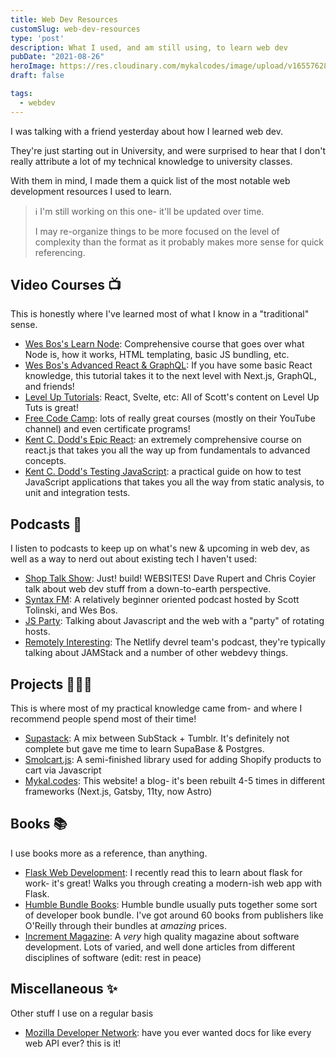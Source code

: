 ```yaml
---
title: Web Dev Resources
customSlug: web-dev-resources
type: 'post'
description: What I used, and am still using, to learn web dev
pubDate: "2021-08-26"
heroImage: https://res.cloudinary.com/mykalcodes/image/upload/v1655762856/Mykal%20Codes/web-dev-resources.webp
draft: false

tags:
  - webdev
---
```


I was talking with a friend yesterday about how I learned web dev.

They're just starting out in University, and were surprised to hear that I don't really attribute a lot of my technical knowledge to university classes.

With them in mind, I made them a quick list of the most notable web development resources I used to learn.

> ℹ I'm still working on this one- it'll be updated over time.
>
> I may re-organize things to be more focused on the level of complexity than the format as it probably makes more sense for quick referencing.

## Video Courses 📺

This is honestly where I've learned most of what I know in a "traditional" sense.

- [Wes Bos's Learn Node](https://learnnode.com): Comprehensive course that goes over what Node is, how it works, HTML templating, basic JS bundling, etc.
- [Wes Bos's Advanced React & GraphQL](https://advancedreact.com/): If you have some basic React knowledge, this tutorial takes it to the next level with Next.js, GraphQL, and friends!
- [Level Up Tutorials](https://leveluptutorials.com): React, Svelte, etc: All of Scott's content on Level Up Tuts is great!
- [Free Code Camp](https://freecodecamp.org): lots of really great courses (mostly on their YouTube channel) and even certificate programs!
- [Kent C. Dodd's Epic React](https://epicreact.dev/): an extremely comprehensive course on react.js that takes you all the way up from fundamentals to advanced concepts.
- [Kent C. Dodd's Testing JavaScript](https://testingjavascript.com/): a practical guide on how to test JavaScript applications that takes you all the way from static analysis, to unit and integration tests.

## Podcasts 🎤

I listen to podcasts to keep up on what's new & upcoming in web dev, as well as a way to nerd out about existing tech I haven't used:

- [Shop Talk Show](https://shoptalkshow.com/): Just! build! WEBSITES! Dave Rupert and Chris Coyier talk about web dev stuff from a down-to-earth perspective.
- [Syntax FM](https://syntax.fm): A relatively beginner oriented podcast hosted by Scott Tolinski, and Wes Bos.
- [JS Party](https://changelog.com/jsparty): Talking about Javascript and the web with a "party" of rotating hosts.
- [Remotely Interesting](https://www.netlify.com/blog/2020/09/01/announcing-a-remotely-interesting-podcast/): The Netlify devrel team's podcast, they're typically talking about JAMStack and a number of other webdevy things.

## Projects 👩🏻‍💻

This is where most of my practical knowledge came from- and where I recommend people spend most of their time!

- [Supastack](https://github.com/MykalMachon/Supastack): A mix between SubStack + Tumblr. It's definitely not complete but gave me time to learn SupaBase & Postgres.
- [Smolcart.js](https://github.com/TinyboxSoftware/Smolcart.js): A semi-finished library used for adding Shopify products to cart via Javascript
- [Mykal.codes](https://github.com/MykalMachon/Mykal.Codes): This website! a blog- it's been rebuilt 4-5 times in different frameworks (Next.js, Gatsby, 11ty, now Astro)

## Books 📚

I use books more as a reference, than anything.

- [Flask Web Development](https://www.oreilly.com/library/view/flask-web-development/9781491991725/): I recently read this to learn about flask for work- it's great! Walks you through creating a modern-ish web app with Flask.
- [Humble Bundle Books](https://www.humblebundle.com/books): Humble bundle usually puts together some sort of developer book bundle. I've got around 60 books from publishers like O'Reilly through their bundles at _amazing_ prices.
- [Increment Magazine](https://increment.com): A _very_ high quality magazine about software development. Lots of varied, and well done articles from different disciplines of software (edit: rest in peace)

## Miscellaneous ✨

Other stuff I use on a regular basis

- [Mozilla Developer Network](https://mdn.org): have you ever wanted docs for like every web API ever? this is it!
